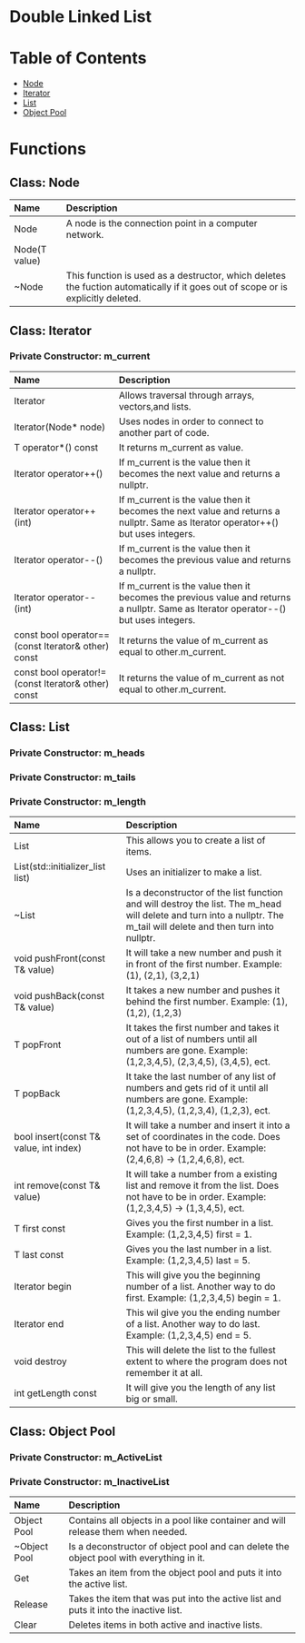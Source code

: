 # Double Linked List
# Table of Contents
- [Node](#Node)
- [Iterator](#Iterator)
- [List](#List)
- [Object Pool](#Object-Pool)

# Functions

## Class: Node 
|Name | Description |
|:-|:-|
|Node| A node is the connection point in a computer network.|
|Node(T value)| 
|~Node| This function is used as a destructor, which deletes the fuction automatically if it goes out of scope or is explicitly deleted.|

## Class: Iterator
### Private Constructor: m_current

|Name |Description|
|:-|:-|
|Iterator|Allows traversal through arrays, vectors,and lists.|
|Iterator(Node* node)|Uses nodes in order to connect to another part of code.|
|T operator*() const|It returns m_current as value.|
|Iterator operator++()|If m_current is the value then it becomes the next value and returns a nullptr.|
|Iterator operator++(int)|If m_current is the value then it becomes the next value and returns a nullptr. Same as Iterator operator++() but uses integers.|
|Iterator operator--()|If m_current is the value then it becomes the previous value and returns a nullptr.|
|Iterator operator--(int)|If m_current is the value then it becomes the previous value and returns a nullptr. Same as Iterator operator--() but uses integers.|
|const bool operator==(const Iterator& other) const|It returns the value of m_current as equal to other.m_current.|
|const bool operator!=(const Iterator& other) const|It returns the value of m_current as not equal to other.m_current.|

## Class: List
### Private Constructor: m_heads
### Private Constructor: m_tails
### Private Constructor: m_length

|Name | Description|
|:-|:-|
|List|This allows you to create a list of items.|
|List(std::initializer_list list)|Uses an initializer to make a list.|
|~List|Is a deconstructor of the list function and will destroy the list. The m_head will delete and turn into a nullptr. The m_tail will delete and then turn into nullptr.|
|void pushFront(const T& value)|It will take a new number and push it in front of the first number. Example: (1), (2,1), (3,2,1)|
|void pushBack(const T& value)|It takes a new number and pushes it behind the first number. Example: (1), (1,2), (1,2,3)|
|T popFront|It takes the first number and takes it out of a list of numbers until all numbers are gone. Example: (1,2,3,4,5), (2,3,4,5), (3,4,5), ect.|
|T popBack|It take the last number of any list of numbers and gets rid of it until all numbers are gone. Example: (1,2,3,4,5), (1,2,3,4), (1,2,3), ect.|
|bool insert(const T& value, int index)|It will take a number and insert it into a set of coordinates in the code. Does not have to be in order. Example: (2,4,6,8) -> (1,2,4,6,8), ect.|
|int remove(const T& value)|It will take a number from a existing list and remove it from the list. Does not have to be in order. Example: (1,2,3,4,5) -> (1,3,4,5), ect.|
|T first const|Gives you the first number in a list. Example: (1,2,3,4,5) first = 1.|
|T last const|Gives you the last number in a list. Example: (1,2,3,4,5) last = 5.|
|Iterator begin|This will give you the beginning number of a list. Another way to do first. Example: (1,2,3,4,5) begin = 1.|
|Iterator end|This wil give you the ending number of a list. Another way to do last. Example: (1,2,3,4,5) end = 5.|
|void destroy|This will delete the list to the fullest extent to where the program does not remember it at all.|
|int getLength const|It will give you the length of any list big or small.|

## Class: Object Pool
### Private Constructor: m_ActiveList
### Private Constructor: m_InactiveList

|Name|Description|
|:-|:-|
|Object Pool|Contains all objects in a pool like container and will release them when needed.|
|~Object Pool|Is a deconstructor of object pool and can delete the object pool with everything in it.|
|Get| Takes an item from the object pool and puts it into the active list.
|Release| Takes the item that was put into the active list and puts it into the inactive list.
|Clear| Deletes items in both active and inactive lists.